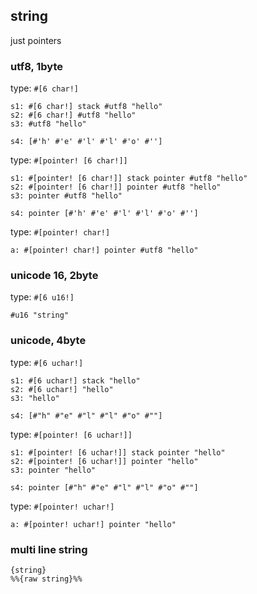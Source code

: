 ## string

just pointers

### utf8, 1byte

type: `#[6 char!]`

```
s1: #[6 char!] stack #utf8 "hello"
s2: #[6 char!] #utf8 "hello"
s3: #utf8 "hello"

s4: [#'h' #'e' #'l' #'l' #'o' #'']
```

type: `#[pointer! [6 char!]]`

```
s1: #[pointer! [6 char!]] stack pointer #utf8 "hello"
s2: #[pointer! [6 char!]] pointer #utf8 "hello"
s3: pointer #utf8 "hello"

s4: pointer [#'h' #'e' #'l' #'l' #'o' #'']
```

type: `#[pointer! char!]`

```
a: #[pointer! char!] pointer #utf8 "hello"
```

### unicode 16, 2byte

type: `#[6 u16!]`

```
#u16 "string"
```

### unicode, 4byte

type: `#[6 uchar!]`

```
s1: #[6 uchar!] stack "hello"
s2: #[6 uchar!] "hello"
s3: "hello"

s4: [#"h" #"e" #"l" #"l" #"o" #""]
```

type: `#[pointer! [6 uchar!]]`

```
s1: #[pointer! [6 uchar!]] stack pointer "hello"
s2: #[pointer! [6 uchar!]] pointer "hello"
s3: pointer "hello"

s4: pointer [#"h" #"e" #"l" #"l" #"o" #""]
```

type: `#[pointer! uchar!]`

```
a: #[pointer! uchar!] pointer "hello"
```

### multi line string

```
{string}
%%{raw string}%%
```
